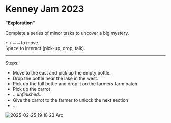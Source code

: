 # Kenney Jam 2023

**"Exploration"**

Complete a series of minor tasks to uncover a big mystery.

<kbd>↑</kbd> <kbd>↓</kbd> <kbd>←</kbd> <kbd>→</kbd> to move.    
<kbd>Space</kbd> to interact (pick-up, drop, talk).

---

Steps:
 - Move to the east and pick up the empty bottle.
 - Drop the bottle near the lake in the west.
 - Pick up the full bottle and drop it on the farmers farm patch.
 - Pick up the carrot
 - ..._unfinished_...
 - Give the carrot to the farmer to unlock the next section
 - ...

![2025-02-25 19 18 23 Arc](https://github.com/user-attachments/assets/f7a83b28-3382-43a6-9047-4d268183f1c2)
